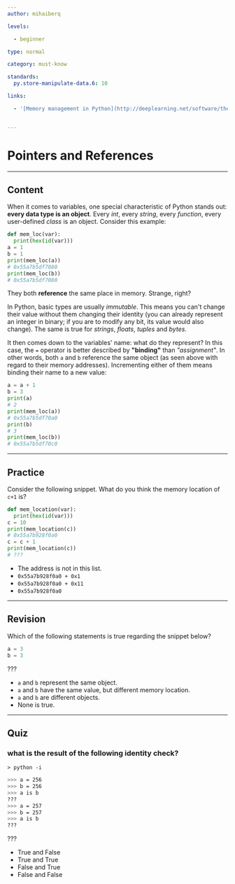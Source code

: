 ```yaml
---
author: mihaiberq

levels:

  - beginner

type: normal

category: must-know

standards:
  py.store-manipulate-data.6: 10

links:

  - '[Memory management in Python](http://deeplearning.net/software/theano/tutorial/python-memory-management.html){website}'


---
```


# Pointers and References

---
## Content

When it comes to variables, one special characteristic of Python stands out: **every data type is an object**. Every *int*, every *string*, every *function*, every user-defined *class* is an object. Consider this example:
```python
def mem_loc(var):
  print(hex(id(var)))
a = 1
b = 1
print(mem_loc(a))
# 0x55a7b5df7080
print(mem_loc(b))
# 0x55a7b5df7080
```
They both **reference** the same place in memory. Strange, right?

In Python, basic types are usually *immutable*. This means you can't change their value without them changing their identity (you can already represent an integer in binary; if you are to modify any bit, its value would also change). The same is true for *strings*, *floats*, *tuples* and *bytes*.

It then comes down to the variables' name: what do they represent? In this case, the `=` operator is better described by **"binding"** than *"assignment"*. In other words, both `a` and `b` reference the same object (as seen above with regard to their memory addresses). Incrementing either of them means binding their name to a new value:
```python
a = a + 1
b = 3
print(a)
# 2
print(mem_loc(a))
# 0x55a7b5df70a0
print(b)
# 3
print(mem_loc(b))
# 0x55a7b5df70c0
```

---
## Practice

Consider the following snippet. What do you think the memory location of `c+1` is?
```python
def mem_location(var):
  print(hex(id(var)))
c = 10
print(mem_location(c))
# 0x55a7b928f0a0
c = c + 1
print(mem_location(c))
# ???
```


* The address is not in this list.
* `0x55a7b928f0a0 + 0x1`
* `0x55a7b928f0a0 + 0x11`
* `0x55a7b928f0a0`

---
## Revision

Which of the following statements is true regarding the snippet below?
```python
a = 3
b = 3
```
???


* `a` and `b` represent the same object.
* `a` and `b` have the same value, but different memory location.
* `a` and `b` are different objects.
* None is true.

---
## Quiz 
### what is the result of the following identity check?

`> python -i`  

```bash
>>> a = 256
>>> b = 256
>>> a is b
???
>>> a = 257
>>> b = 257
>>> a is b
???
```

 ???

* True and False
* True and True
* False and True
* False and False
